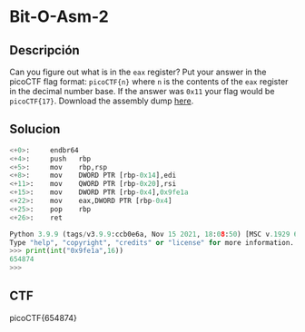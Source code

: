 # Bit-O-Asm-2

## Descripción

Can you figure out what is in the `eax` register? Put your answer in the
picoCTF flag format: `picoCTF{n}` where `n` is the contents of the `eax`
register in the decimal number base. If the answer was `0x11` your flag would be `picoCTF{17}`.
Download the assembly dump [here](https://artifacts.picoctf.net/c/510/disassembler-dump0_b.txt).

## Solucion

```python
<+0>:     endbr64 
<+4>:     push   rbp
<+5>:     mov    rbp,rsp
<+8>:     mov    DWORD PTR [rbp-0x14],edi
<+11>:    mov    QWORD PTR [rbp-0x20],rsi
<+15>:    mov    DWORD PTR [rbp-0x4],0x9fe1a
<+22>:    mov    eax,DWORD PTR [rbp-0x4]
<+25>:    pop    rbp
<+26>:    ret

Python 3.9.9 (tags/v3.9.9:ccb0e6a, Nov 15 2021, 18:08:50) [MSC v.1929 64 bit (AMD64)] on win32
Type "help", "copyright", "credits" or "license" for more information.
>>> print(int("0x9fe1a",16))
654874
>>>
```

## CTF

picoCTF{654874}